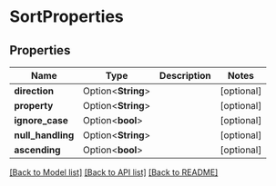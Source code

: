 # SortProperties

## Properties

Name | Type | Description | Notes
------------ | ------------- | ------------- | -------------
**direction** | Option<**String**> |  | [optional]
**property** | Option<**String**> |  | [optional]
**ignore_case** | Option<**bool**> |  | [optional]
**null_handling** | Option<**String**> |  | [optional]
**ascending** | Option<**bool**> |  | [optional]

[[Back to Model list]](../README.md#documentation-for-models) [[Back to API list]](../README.md#documentation-for-api-endpoints) [[Back to README]](../README.md)


